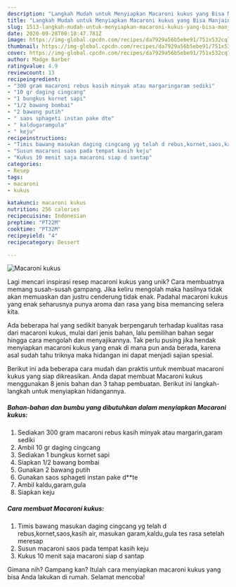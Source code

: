 ```yaml
---
description: "Langkah Mudah untuk Menyiapkan Macaroni kukus yang Bisa Manjain Lidah"
title: "Langkah Mudah untuk Menyiapkan Macaroni kukus yang Bisa Manjain Lidah"
slug: 1513-langkah-mudah-untuk-menyiapkan-macaroni-kukus-yang-bisa-manjain-lidah
date: 2020-09-28T00:10:47.781Z
image: https://img-global.cpcdn.com/recipes/da7929a56b5ebe91/751x532cq70/macaroni-kukus-foto-resep-utama.jpg
thumbnail: https://img-global.cpcdn.com/recipes/da7929a56b5ebe91/751x532cq70/macaroni-kukus-foto-resep-utama.jpg
cover: https://img-global.cpcdn.com/recipes/da7929a56b5ebe91/751x532cq70/macaroni-kukus-foto-resep-utama.jpg
author: Madge Barber
ratingvalue: 4.9
reviewcount: 13
recipeingredient:
- "300 gram macaroni rebus kasih minyak atau margaringaram sediki"
- "10 gr daging cingcang"
- "1 bungkus kornet sapi"
- "1/2 bawang bombai"
- "2 bawang putih"
- " saos sphageti instan pake dte"
- " kaldugaramgula"
- " keju"
recipeinstructions:
- "Timis bawang masukan daging cingcang yg telah d rebus,kornet,saos,kasih air, masukan garam,kaldu,gula tes rasa setelah meresap"
- "Susun macaroni saos pada tempat kasih keju"
- "Kukus 10 menit saja macaroni siap d santap"
categories:
- Resep
tags:
- macaroni
- kukus

katakunci: macaroni kukus 
nutrition: 256 calories
recipecuisine: Indonesian
preptime: "PT22M"
cooktime: "PT32M"
recipeyield: "4"
recipecategory: Dessert

---
```



![Macaroni kukus](https://img-global.cpcdn.com/recipes/da7929a56b5ebe91/751x532cq70/macaroni-kukus-foto-resep-utama.jpg)

Lagi mencari inspirasi resep macaroni kukus yang unik? Cara membuatnya memang susah-susah gampang. Jika keliru mengolah maka hasilnya tidak akan memuaskan dan justru cenderung tidak enak. Padahal macaroni kukus yang enak seharusnya punya aroma dan rasa yang bisa memancing selera kita.



Ada beberapa hal yang sedikit banyak berpengaruh terhadap kualitas rasa dari macaroni kukus, mulai dari jenis bahan, lalu pemilihan bahan segar hingga cara mengolah dan menyajikannya. Tak perlu pusing jika hendak menyiapkan macaroni kukus yang enak di mana pun anda berada, karena asal sudah tahu triknya maka hidangan ini dapat menjadi sajian spesial.


Berikut ini ada beberapa cara mudah dan praktis untuk membuat macaroni kukus yang siap dikreasikan. Anda dapat membuat Macaroni kukus menggunakan 8 jenis bahan dan 3 tahap pembuatan. Berikut ini langkah-langkah untuk menyiapkan hidangannya.

<!--inarticleads1-->

##### Bahan-bahan dan bumbu yang dibutuhkan dalam menyiapkan Macaroni kukus:

1. Sediakan 300 gram macaroni rebus kasih minyak atau margarin,garam sediki
1. Ambil 10 gr daging cingcang
1. Sediakan 1 bungkus kornet sapi
1. Siapkan 1/2 bawang bombai
1. Gunakan 2 bawang putih
1. Gunakan  saos sphageti instan pake d**te
1. Ambil  kaldu,garam,gula
1. Siapkan  keju




<!--inarticleads2-->

##### Cara membuat Macaroni kukus:

1. Timis bawang masukan daging cingcang yg telah d rebus,kornet,saos,kasih air, masukan garam,kaldu,gula tes rasa setelah meresap
1. Susun macaroni saos pada tempat kasih keju
1. Kukus 10 menit saja macaroni siap d santap




Gimana nih? Gampang kan? Itulah cara menyiapkan macaroni kukus yang bisa Anda lakukan di rumah. Selamat mencoba!

